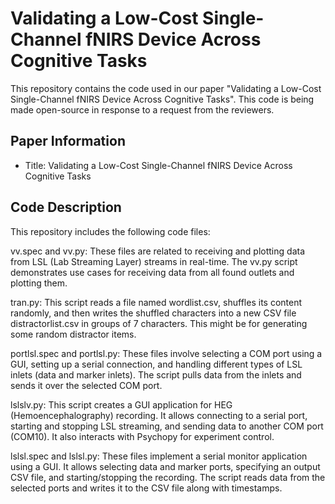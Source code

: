 # Validating a Low-Cost Single-Channel fNIRS Device Across Cognitive Tasks

This repository contains the code used in our paper "Validating a Low-Cost Single-Channel fNIRS Device Across Cognitive Tasks". This code is being made open-source in response to a request from the reviewers.

## Paper Information

- Title: Validating a Low-Cost Single-Channel fNIRS Device Across Cognitive Tasks


## Code Description

This repository includes the following code files:

vv.spec and vv.py: These files are related to receiving and plotting data from LSL (Lab Streaming Layer) streams in real-time. The vv.py script demonstrates use cases for receiving data from all found outlets and plotting them.

tran.py: This script reads a file named wordlist.csv, shuffles its content randomly, and then writes the shuffled characters into a new CSV file distractorlist.csv in groups of 7 characters. This might be for generating some random distractor items.

portlsl.spec and portlsl.py: These files involve selecting a COM port using a GUI, setting up a serial connection, and handling different types of LSL inlets (data and marker inlets). The script pulls data from the inlets and sends it over the selected COM port.

lslslv.py: This script creates a GUI application for HEG (Hemoencephalography) recording. It allows connecting to a serial port, starting and stopping LSL streaming, and sending data to another COM port (COM10). It also interacts with Psychopy for experiment control.

lslsl.spec and lslsl.py: These files implement a serial monitor application using a GUI. It allows selecting data and marker ports, specifying an output CSV file, and starting/stopping the recording. The script reads data from the selected ports and writes it to the CSV file along with timestamps.

